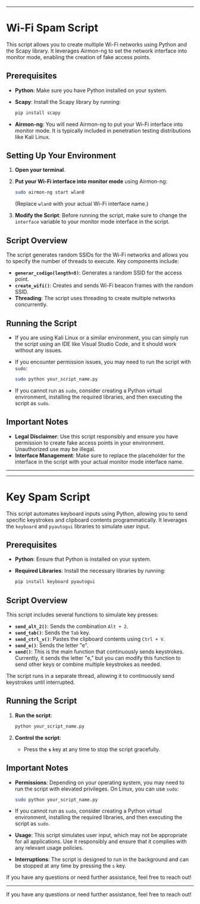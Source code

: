 
---

# Wi-Fi Spam Script

This script allows you to create multiple Wi-Fi networks using Python and the Scapy library. It leverages Airmon-ng to set the network interface into monitor mode, enabling the creation of fake access points.

## Prerequisites

- **Python**: Make sure you have Python installed on your system.
- **Scapy**: Install the Scapy library by running:

  ```bash
  pip install scapy
  ```

- **Airmon-ng**: You will need Airmon-ng to put your Wi-Fi interface into monitor mode. It is typically included in penetration testing distributions like Kali Linux.

## Setting Up Your Environment

1. **Open your terminal**.
2. **Put your Wi-Fi interface into monitor mode** using Airmon-ng:

   ```bash
   sudo airmon-ng start wlan0
   ```

   (Replace `wlan0` with your actual Wi-Fi interface name.)

3. **Modify the Script**: Before running the script, make sure to change the `interface` variable to your monitor mode interface in the script.

## Script Overview

The script generates random SSIDs for the Wi-Fi networks and allows you to specify the number of threads to execute. Key components include:

- **`generar_codigo(length=8)`**: Generates a random SSID for the access point.
- **`create_wifi()`**: Creates and sends Wi-Fi beacon frames with the random SSID.
- **Threading**: The script uses threading to create multiple networks concurrently.

## Running the Script

- If you are using Kali Linux or a similar environment, you can simply run the script using an IDE like Visual Studio Code, and it should work without any issues.
- If you encounter permission issues, you may need to run the script with `sudo`:

  ```bash
  sudo python your_script_name.py
  ```

- If you cannot run as `sudo`, consider creating a Python virtual environment, installing the required libraries, and then executing the script as `sudo`.

## Important Notes

- **Legal Disclaimer**: Use this script responsibly and ensure you have permission to create fake access points in your environment. Unauthorized use may be illegal.
- **Interface Management**: Make sure to replace the placeholder for the interface in the script with your actual monitor mode interface name.

--- 


---

# Key Spam Script

This script automates keyboard inputs using Python, allowing you to send specific keystrokes and clipboard contents programmatically. It leverages the `keyboard` and `pyautogui` libraries to simulate user input.

## Prerequisites

- **Python**: Ensure that Python is installed on your system.
- **Required Libraries**: Install the necessary libraries by running:

  ```bash
  pip install keyboard pyautogui
  ```

## Script Overview

This script includes several functions to simulate key presses:

- **`send_alt_2()`**: Sends the combination `Alt + 2`.
- **`send_tab()`**: Sends the `Tab` key.
- **`send_ctrl_v()`**: Pastes the clipboard contents using `Ctrl + V`.
- **`send_e()`**: Sends the letter "e".
- **`send()`**: This is the main function that continuously sends keystrokes. Currently, it sends the letter "e," but you can modify this function to send other keys or combine multiple keystrokes as needed.

The script runs in a separate thread, allowing it to continuously send keystrokes until interrupted.

## Running the Script

1. **Run the script**:

   ```bash
   python your_script_name.py
   ```

2. **Control the script**: 
   - Press the **`s`** key at any time to stop the script gracefully.

## Important Notes

- **Permissions**: Depending on your operating system, you may need to run the script with elevated privileges. On Linux, you can use `sudo`:

  ```bash
  sudo python your_script_name.py
  ```
- If you cannot run as `sudo`, consider creating a Python virtual environment, installing the required libraries, and then executing the script as `sudo`.

- **Usage**: This script simulates user input, which may not be appropriate for all applications. Use it responsibly and ensure that it complies with any relevant usage policies.

- **Interruptions**: The script is designed to run in the background and can be stopped at any time by pressing the `s` key.

If you have any questions or need further assistance, feel free to reach out!

--- 

If you have any questions or need further assistance, feel free to reach out!